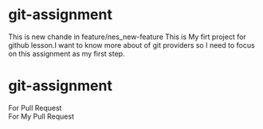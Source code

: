# git-assignment 
This is new chande in feature/nes_new-feature
This is My firt project for github lesson.I want to know more about of git providers so I need to focus on this assignment as my first step.
# git-assignment

For Pull Request  
For My Pull Request
